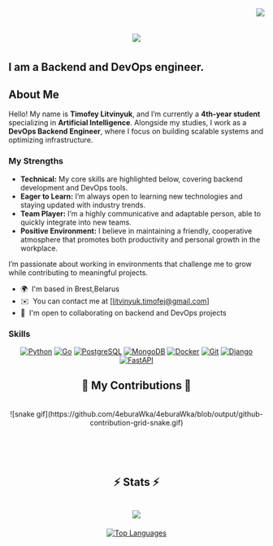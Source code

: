 
<img align="right" src="https://visitor-badge.laobi.icu/badge?page_id=4eburaWka.4eburaWka" />
<h1 align="center">
    <img src="https://readme-typing-svg.herokuapp.com/?font=Righteous&size=35&center=true&vCenter=true&width=500&height=70&duration=4000&lines=Hello!;+Welcome+to+my+profile!;" />
</h1>

I am a Backend and DevOps engineer.
--------------------------------------------------

## About Me

Hello! My name is **Timofey Litvinyuk**, and I’m currently a **4th-year student** specializing in **Artificial Intelligence**. Alongside my studies, I work as a **DevOps Backend Engineer**, where I focus on building scalable systems and optimizing infrastructure.

### My Strengths

- **Technical:** My core skills are highlighted below, covering backend development and DevOps tools.
- **Eager to Learn:** I’m always open to learning new technologies and staying updated with industry trends.
- **Team Player:** I’m a highly communicative and adaptable person, able to quickly integrate into new teams.
- **Positive Environment:** I believe in maintaining a friendly, cooperative atmosphere that promotes both productivity and personal growth in the workplace.

I’m passionate about working in environments that challenge me to grow while contributing to meaningful projects.


* 🌍  I'm based in Brest,Belarus
* ✉️  You can contact me at [litvinyuk.timofej@gmail.com]
* 🤝  I'm open to collaborating on backend and DevOps projects

### Skills

<p align="center">
  <a href="https://www.python.org/" target="_blank" rel="noreferrer"><img src="https://raw.githubusercontent.com/danielcranney/readme-generator/main/public/icons/skills/python-colored.svg" width="50" height="50" alt="Python" /></a>
  <a href="https://golang.org/" target="_blank" rel="noreferrer"><img src="https://raw.githubusercontent.com/danielcranney/readme-generator/main/public/icons/skills/go-colored.svg" width="50" height="50" alt="Go" /></a>
  <a href="https://www.postgresql.org/" target="_blank" rel="noreferrer"><img src="https://raw.githubusercontent.com/danielcranney/readme-generator/main/public/icons/skills/postgresql-colored.svg" width="50" height="50" alt="PostgreSQL" /></a>
  <a href="https://www.mongodb.com/" target="_blank" rel="noreferrer"><img src="https://raw.githubusercontent.com/danielcranney/readme-generator/main/public/icons/skills/mongodb-colored.svg" width="50" height="50" alt="MongoDB" /></a>
  <a href="https://www.docker.com/" target="_blank" rel="noreferrer"><img src="https://raw.githubusercontent.com/danielcranney/readme-generator/main/public/icons/skills/docker-colored.svg" width="50" height="50" alt="Docker" /></a>
  <a href="https://git-scm.com/" target="_blank" rel="noreferrer"><img src="https://raw.githubusercontent.com/danielcranney/readme-generator/main/public/icons/skills/git-colored.svg" width="50" height="50" alt="Git" /></a>
  <a href="https://www.djangoproject.com/" target="_blank" rel="noreferrer"><img src="https://raw.githubusercontent.com/danielcranney/readme-generator/main/public/icons/skills/django-colored.svg" width="50" height="50" alt="Django" /></a>
  <a href="https://fastapi.tiangolo.com/" target="_blank" rel="noreferrer"><img src="https://raw.githubusercontent.com/danielcranney/readme-generator/main/public/icons/skills/fastapi-colored.svg" width="50" height="50" alt="FastAPI" /></a>
</p>

<div align="center">
  <h2>🐍 My Contributions 🐍</h2>
  <br>
  ![snake gif](https://github.com/4eburaWka/4eburaWka/blob/output/github-contribution-grid-snake.gif)
  
  <br/><br/><br/>
</div>


<h2 align="center">⚡️ Stats ⚡️</h2>
<br>
<div align="center">
  <a href="http://www.github.com/4eburaWka">
    <img src="https://github-readme-streak-stats.herokuapp.com/?user=4eburaWka&stroke=22c55e&background=000000&ring=3382ed&fire=3382ed&currStreakNum=22c55e&currStreakLabel=3382ed&sideNums=22c55e&sideLabels=22c55e&dates=22c55e&hide_border=true" width="500" />
  </a>
  <br/><br/>
  <a href="https://github.com/4eburaWka">
    <img src="https://github-readme-stats.vercel.app/api/top-langs/?username=4eburaWka&langs_count=10&title_color=3382ed&text_color=22c55e&icon_color=facc15&bg_color=000000&hide_border=true&locale=en&custom_title=Top%20Languages" width="500" alt="Top Languages" />
  </a>
</div>
